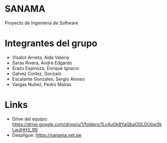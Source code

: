 # SANAMA
Proyecto de Ingenieria de Software


# Integrantes del grupo
- Visalot Arrieta, Aida Valeria
- Saras Rivera, Andre Edgardo
- Erazo Espinoza, Enrique Ignacio
- Galvez Cortez, Gonzalo
- Escalante  Gonzales, Sergio Alonso
- Vargas Nuñez, Pedro Matias


# Links
- Drive del equipo: https://drive.google.com/drive/u/1/folders/1Lv4uGk8YaQbaODLGUtiw0kLwJHH3_llN
- Despligue: https://sanama.net.pe
